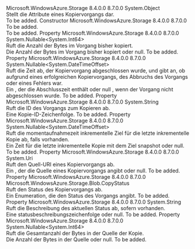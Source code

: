 <Type Name="CopyState" FullName="Microsoft.WindowsAzure.Storage.Blob.CopyState">
  <TypeSignature Language="C#" Value="public sealed class CopyState" />
  <TypeSignature Language="ILAsm" Value=".class public auto ansi sealed beforefieldinit CopyState extends System.Object" />
  <TypeSignature Language="DocId" Value="T:Microsoft.WindowsAzure.Storage.Blob.CopyState" />
  <TypeSignature Language="VB.NET" Value="Public NotInheritable Class CopyState" />
  <TypeSignature Language="F#" Value="type CopyState = class" />
  <AssemblyInfo>
    <AssemblyName>Microsoft.WindowsAzure.Storage</AssemblyName>
    <AssemblyVersion>8.4.0.0</AssemblyVersion>
    <AssemblyVersion>8.7.0.0</AssemblyVersion>
  </AssemblyInfo>
  <Base>
    <BaseTypeName>System.Object</BaseTypeName>
  </Base>
  <Interfaces />
  <Docs>
    <summary>
            Stellt die Attribute eines Kopiervorgangs dar.
            </summary>
    <remarks>To be added.</remarks>
  </Docs>
  <Members>
    <Member MemberName=".ctor">
      <MemberSignature Language="C#" Value="public CopyState ();" />
      <MemberSignature Language="ILAsm" Value=".method public hidebysig specialname rtspecialname instance void .ctor() cil managed" />
      <MemberSignature Language="DocId" Value="M:Microsoft.WindowsAzure.Storage.Blob.CopyState.#ctor" />
      <MemberSignature Language="VB.NET" Value="Public Sub New ()" />
      <MemberType>Constructor</MemberType>
      <AssemblyInfo>
        <AssemblyName>Microsoft.WindowsAzure.Storage</AssemblyName>
        <AssemblyVersion>8.4.0.0</AssemblyVersion>
        <AssemblyVersion>8.7.0.0</AssemblyVersion>
      </AssemblyInfo>
      <Parameters />
      <Docs>
        <summary>To be added.</summary>
        <remarks>To be added.</remarks>
      </Docs>
    </Member>
    <Member MemberName="BytesCopied">
      <MemberSignature Language="C#" Value="public Nullable&lt;long&gt; BytesCopied { get; }" />
      <MemberSignature Language="ILAsm" Value=".property instance valuetype System.Nullable`1&lt;int64&gt; BytesCopied" />
      <MemberSignature Language="DocId" Value="P:Microsoft.WindowsAzure.Storage.Blob.CopyState.BytesCopied" />
      <MemberSignature Language="VB.NET" Value="Public ReadOnly Property BytesCopied As Nullable(Of Long)" />
      <MemberSignature Language="F#" Value="member this.BytesCopied : Nullable&lt;int64&gt;" Usage="Microsoft.WindowsAzure.Storage.Blob.CopyState.BytesCopied" />
      <MemberType>Property</MemberType>
      <AssemblyInfo>
        <AssemblyName>Microsoft.WindowsAzure.Storage</AssemblyName>
        <AssemblyVersion>8.4.0.0</AssemblyVersion>
        <AssemblyVersion>8.7.0.0</AssemblyVersion>
      </AssemblyInfo>
      <ReturnValue>
        <ReturnType>System.Nullable&lt;System.Int64&gt;</ReturnType>
      </ReturnValue>
      <Docs>
        <summary>
            Ruft die Anzahl der Bytes im Vorgang bisher kopiert.
            </summary>
        <value>Die Anzahl der Bytes im Vorgang bisher kopiert oder <c>null</c>.</value>
        <remarks>To be added.</remarks>
      </Docs>
    </Member>
    <Member MemberName="CompletionTime">
      <MemberSignature Language="C#" Value="public Nullable&lt;DateTimeOffset&gt; CompletionTime { get; }" />
      <MemberSignature Language="ILAsm" Value=".property instance valuetype System.Nullable`1&lt;valuetype System.DateTimeOffset&gt; CompletionTime" />
      <MemberSignature Language="DocId" Value="P:Microsoft.WindowsAzure.Storage.Blob.CopyState.CompletionTime" />
      <MemberSignature Language="VB.NET" Value="Public ReadOnly Property CompletionTime As Nullable(Of DateTimeOffset)" />
      <MemberSignature Language="F#" Value="member this.CompletionTime : Nullable&lt;DateTimeOffset&gt;" Usage="Microsoft.WindowsAzure.Storage.Blob.CopyState.CompletionTime" />
      <MemberType>Property</MemberType>
      <AssemblyInfo>
        <AssemblyName>Microsoft.WindowsAzure.Storage</AssemblyName>
        <AssemblyVersion>8.4.0.0</AssemblyVersion>
        <AssemblyVersion>8.7.0.0</AssemblyVersion>
      </AssemblyInfo>
      <ReturnValue>
        <ReturnType>System.Nullable&lt;System.DateTimeOffset&gt;</ReturnType>
      </ReturnValue>
      <Docs>
        <summary>
            Ruft die Zeit ab, der Kopiervorgang abgeschlossen wurde, und gibt an, ob aufgrund eines erfolgreichen Kopiervorgangs, des Abbruchs des Vorgangs oder eines Fehlers war.
            </summary>
        <value>Ein <see cref="T:System.DateTimeOffset" /> , der die Abschlusszeit enthält oder <c>null</c> , wenn der Vorgang nicht abgeschlossen wurde.</value>
        <remarks>To be added.</remarks>
      </Docs>
    </Member>
    <Member MemberName="CopyId">
      <MemberSignature Language="C#" Value="public string CopyId { get; }" />
      <MemberSignature Language="ILAsm" Value=".property instance string CopyId" />
      <MemberSignature Language="DocId" Value="P:Microsoft.WindowsAzure.Storage.Blob.CopyState.CopyId" />
      <MemberSignature Language="VB.NET" Value="Public ReadOnly Property CopyId As String" />
      <MemberSignature Language="F#" Value="member this.CopyId : string" Usage="Microsoft.WindowsAzure.Storage.Blob.CopyState.CopyId" />
      <MemberType>Property</MemberType>
      <AssemblyInfo>
        <AssemblyName>Microsoft.WindowsAzure.Storage</AssemblyName>
        <AssemblyVersion>8.4.0.0</AssemblyVersion>
        <AssemblyVersion>8.7.0.0</AssemblyVersion>
      </AssemblyInfo>
      <ReturnValue>
        <ReturnType>System.String</ReturnType>
      </ReturnValue>
      <Docs>
        <summary>
            Ruft die ID des Vorgangs zum Kopieren ab.
            </summary>
        <value>Eine Kopie-ID-Zeichenfolge.</value>
        <remarks>To be added.</remarks>
      </Docs>
    </Member>
    <Member MemberName="DestinationSnapshotTime">
      <MemberSignature Language="C#" Value="public Nullable&lt;DateTimeOffset&gt; DestinationSnapshotTime { get; }" />
      <MemberSignature Language="ILAsm" Value=".property instance valuetype System.Nullable`1&lt;valuetype System.DateTimeOffset&gt; DestinationSnapshotTime" />
      <MemberSignature Language="DocId" Value="P:Microsoft.WindowsAzure.Storage.Blob.CopyState.DestinationSnapshotTime" />
      <MemberSignature Language="VB.NET" Value="Public ReadOnly Property DestinationSnapshotTime As Nullable(Of DateTimeOffset)" />
      <MemberSignature Language="F#" Value="member this.DestinationSnapshotTime : Nullable&lt;DateTimeOffset&gt;" Usage="Microsoft.WindowsAzure.Storage.Blob.CopyState.DestinationSnapshotTime" />
      <MemberType>Property</MemberType>
      <AssemblyInfo>
        <AssemblyName>Microsoft.WindowsAzure.Storage</AssemblyName>
        <AssemblyVersion>8.4.0.0</AssemblyVersion>
        <AssemblyVersion>8.7.0.0</AssemblyVersion>
      </AssemblyInfo>
      <ReturnValue>
        <ReturnType>System.Nullable&lt;System.DateTimeOffset&gt;</ReturnType>
      </ReturnValue>
      <Docs>
        <summary>
            Ruft die momentaufnahmezeit inkrementelle Ziel für die letzte inkrementelle Kopie ab, falls vorhanden.
            </summary>
        <value>Ein <see cref="T:System.DateTimeOffset" /> Zeit für die letzte inkrementelle Kopie mit dem Ziel snapshot oder <c>null</c>.</value>
        <remarks>To be added.</remarks>
      </Docs>
    </Member>
    <Member MemberName="Source">
      <MemberSignature Language="C#" Value="public Uri Source { get; }" />
      <MemberSignature Language="ILAsm" Value=".property instance class System.Uri Source" />
      <MemberSignature Language="DocId" Value="P:Microsoft.WindowsAzure.Storage.Blob.CopyState.Source" />
      <MemberSignature Language="VB.NET" Value="Public ReadOnly Property Source As Uri" />
      <MemberSignature Language="F#" Value="member this.Source : Uri" Usage="Microsoft.WindowsAzure.Storage.Blob.CopyState.Source" />
      <MemberType>Property</MemberType>
      <AssemblyInfo>
        <AssemblyName>Microsoft.WindowsAzure.Storage</AssemblyName>
        <AssemblyVersion>8.4.0.0</AssemblyVersion>
        <AssemblyVersion>8.7.0.0</AssemblyVersion>
      </AssemblyInfo>
      <ReturnValue>
        <ReturnType>System.Uri</ReturnType>
      </ReturnValue>
      <Docs>
        <summary>
            Ruft den Quell-URI eines Kopiervorgangs ab.
            </summary>
        <value>Ein <see cref="T:System.Uri" /> , der die Quelle eines Kopiervorgangs angibt oder <c>null</c>.</value>
        <remarks>To be added.</remarks>
      </Docs>
    </Member>
    <Member MemberName="Status">
      <MemberSignature Language="C#" Value="public Microsoft.WindowsAzure.Storage.Blob.CopyStatus Status { get; }" />
      <MemberSignature Language="ILAsm" Value=".property instance valuetype Microsoft.WindowsAzure.Storage.Blob.CopyStatus Status" />
      <MemberSignature Language="DocId" Value="P:Microsoft.WindowsAzure.Storage.Blob.CopyState.Status" />
      <MemberSignature Language="VB.NET" Value="Public ReadOnly Property Status As CopyStatus" />
      <MemberSignature Language="F#" Value="member this.Status : Microsoft.WindowsAzure.Storage.Blob.CopyStatus" Usage="Microsoft.WindowsAzure.Storage.Blob.CopyState.Status" />
      <MemberType>Property</MemberType>
      <AssemblyInfo>
        <AssemblyName>Microsoft.WindowsAzure.Storage</AssemblyName>
        <AssemblyVersion>8.4.0.0</AssemblyVersion>
        <AssemblyVersion>8.7.0.0</AssemblyVersion>
      </AssemblyInfo>
      <ReturnValue>
        <ReturnType>Microsoft.WindowsAzure.Storage.Blob.CopyStatus</ReturnType>
      </ReturnValue>
      <Docs>
        <summary>
            Ruft den Status des Kopiervorgangs ab.
            </summary>
        <value>Ein <see cref="T:Microsoft.WindowsAzure.Storage.Blob.CopyStatus" /> Enumeration, die den Status des Vorgangs angibt.</value>
        <remarks>To be added.</remarks>
      </Docs>
    </Member>
    <Member MemberName="StatusDescription">
      <MemberSignature Language="C#" Value="public string StatusDescription { get; }" />
      <MemberSignature Language="ILAsm" Value=".property instance string StatusDescription" />
      <MemberSignature Language="DocId" Value="P:Microsoft.WindowsAzure.Storage.Blob.CopyState.StatusDescription" />
      <MemberSignature Language="VB.NET" Value="Public ReadOnly Property StatusDescription As String" />
      <MemberSignature Language="F#" Value="member this.StatusDescription : string" Usage="Microsoft.WindowsAzure.Storage.Blob.CopyState.StatusDescription" />
      <MemberType>Property</MemberType>
      <AssemblyInfo>
        <AssemblyName>Microsoft.WindowsAzure.Storage</AssemblyName>
        <AssemblyVersion>8.4.0.0</AssemblyVersion>
        <AssemblyVersion>8.7.0.0</AssemblyVersion>
      </AssemblyInfo>
      <ReturnValue>
        <ReturnType>System.String</ReturnType>
      </ReturnValue>
      <Docs>
        <summary>
            Ruft die Beschreibung des aktuellen Status ab, sofern vorhanden.
            </summary>
        <value>Eine statusbeschreibungszeichenfolge oder <c>null</c>.</value>
        <remarks>To be added.</remarks>
      </Docs>
    </Member>
    <Member MemberName="TotalBytes">
      <MemberSignature Language="C#" Value="public Nullable&lt;long&gt; TotalBytes { get; }" />
      <MemberSignature Language="ILAsm" Value=".property instance valuetype System.Nullable`1&lt;int64&gt; TotalBytes" />
      <MemberSignature Language="DocId" Value="P:Microsoft.WindowsAzure.Storage.Blob.CopyState.TotalBytes" />
      <MemberSignature Language="VB.NET" Value="Public ReadOnly Property TotalBytes As Nullable(Of Long)" />
      <MemberSignature Language="F#" Value="member this.TotalBytes : Nullable&lt;int64&gt;" Usage="Microsoft.WindowsAzure.Storage.Blob.CopyState.TotalBytes" />
      <MemberType>Property</MemberType>
      <AssemblyInfo>
        <AssemblyName>Microsoft.WindowsAzure.Storage</AssemblyName>
        <AssemblyVersion>8.4.0.0</AssemblyVersion>
        <AssemblyVersion>8.7.0.0</AssemblyVersion>
      </AssemblyInfo>
      <ReturnValue>
        <ReturnType>System.Nullable&lt;System.Int64&gt;</ReturnType>
      </ReturnValue>
      <Docs>
        <summary>
            Ruft die Gesamtanzahl der Bytes in der Quelle der Kopie.
            </summary>
        <value>Die Anzahl der Bytes in der Quelle oder <c>null</c>.</value>
        <remarks>To be added.</remarks>
      </Docs>
    </Member>
  </Members>
</Type>